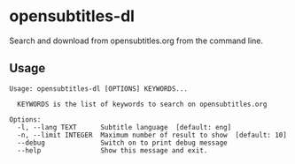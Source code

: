 # opensubtitles-dl


Search and download from opensubtitles.org from the command line.

## Usage
    Usage: opensubtitles-dl [OPTIONS] KEYWORDS...

      KEYWORDS is the list of keywords to search on opensubtitles.org

    Options:
      -l, --lang TEXT      Subtitle language  [default: eng]
      -n, --limit INTEGER  Maximum number of result to show  [default: 10]
      --debug              Switch on to print debug message
      --help               Show this message and exit.
